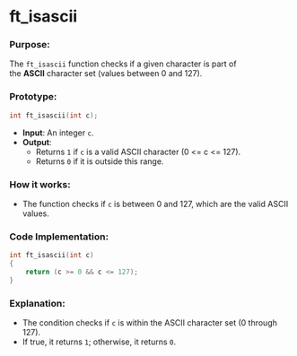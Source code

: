 # **ft_isascii**

### **Purpose**:

The `ft_isascii` function checks if a given character is part of the **ASCII** character set (values between 0 and 127).

### **Prototype**:

```c
int ft_isascii(int c);

```

- **Input**: An integer `c`.
- **Output**:
    - Returns `1` if `c` is a valid ASCII character (0 <= c <= 127).
    - Returns `0` if it is outside this range.

### **How it works**:

- The function checks if `c` is between 0 and 127, which are the valid ASCII values.

### **Code Implementation**:

```c
int ft_isascii(int c)
{
    return (c >= 0 && c <= 127);
}

```

### **Explanation**:

- The condition checks if `c` is within the ASCII character set (0 through 127).
- If true, it returns `1`; otherwise, it returns `0`.